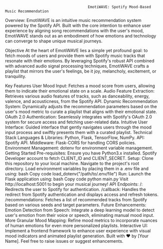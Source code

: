 
                                          EmotiWAVE: Spotify Mood-Based Music Recommendation
Overview: 
EmotiWAVE is an intuitive music recommendation system powered by the Spotify API. Built with the core intention to enhance user experience by aligning song recommendations with the user's mood, EmotiWAVE stands out as an embodiment of how emotions and technology can converge to shape unique musical journeys.

Objective
At the heart of EmotiWAVE lies a simple yet profound goal: to fetch moods of users and provide them with Spotify music tracks that resonate with their emotions. By leveraging Spotify's robust API combined with advanced audio signal processing techniques, EmotiWAVE crafts a playlist that mirrors the user's feelings, be it joy, melancholy, excitement, or tranquility.

Key Features
User Mood Input: Fetches a mood score from users, allowing them to indicate their emotional state on a scale.
Audio Feature Extraction: Retrieves various audio features of tracks, such as danceability, energy, valence, and acousticness, from the Spotify API.
Dynamic Recommendation System: Dynamically adjusts the recommendation parameters based on the user's mood metric to curate a playlist that aligns with their emotional state.
OAuth 2.0 Authentication: Seamlessly integrates with Spotify's OAuth 2.0 system for secure access and fetching user-related data.
Intuitive User Interface: Guided interface that gently navigates users through the mood input process and swiftly presents them with a curated playlist.
Technical Stack
Languages & Libraries: Python, Flask, TensorFlow, NumPy.
API: Spotify API.
Middleware: Flask-CORS for handling CORS policies.
Environment Management: dotenv for environment variable management.
Getting Started
Pre-requisites:
Ensure you have Python3.x installed.
Spotify Developer account to fetch CLIENT_ID and CLIENT_SECRET.
Setup:
Clone this repository to your local machine.
Navigate to the project's root directory.
Load environment variables by placing them in a .env file and using:
bash
Copy code
load_dotenv("/path/to/.env/file")
Run:
Launch the Flask application using:
bash
Copy code
python main.py
Visit http://localhost:5001 to begin your musical journey!
API Endpoints:
/: Redirects the user to Spotify for authentication.
/callback: Handles the redirect from Spotify authentication and displays access and refresh tokens.
/recommendations: Fetches a list of recommended tracks from Spotify based on various seeds and target parameters.
Future Enhancements:
Emotion Detection from Speech: Integrate a deep learning model to detect user's emotion from their voice or speech, eliminating manual mood input.
More Granular Mood Mapping: Refine mood metrics to incorporate nuances of human emotions for even more personalized playlists.
Interactive UI: Implement a frontend framework to enhance user experience with visual mood indicators and animated playlist generation.
Built with ❤️ by [Your Name]. Feel free to raise issues or suggest enhancements.

